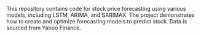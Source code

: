 This repository contains code for stock price forecasting using various models, including LSTM, ARIMA, and SARIMAX.
The project demonstrates how to create and optimize forecasting models to predict stock.
Data is sourced from Yahoo Finance.
